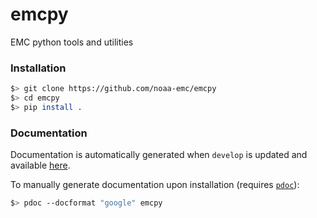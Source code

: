 # emcpy
EMC python tools and utilities

### Installation
```sh
$> git clone https://github.com/noaa-emc/emcpy
$> cd emcpy
$> pip install .
```

### Documentation
Documentation is automatically generated when `develop` is updated and available [here](https://noaa-emc.github.io/emcpy).

To manually generate documentation upon installation (requires [`pdoc`](https://pdoc.dev/)):
```sh
$> pdoc --docformat "google" emcpy
```
